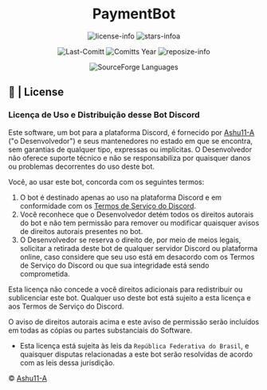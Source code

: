 <div align="center">

# PaymentBot

![license-info](https://img.shields.io/badge/license-Ashu11%2D%2DA-a?style=for-the-badge&colorA=302D41&colorB=f9e2af&logoColor=f9e2af&logo=AdBlock)
![stars-infoa](https://img.shields.io/github/stars/Ashu11-A/PaymentBot?colorA=302D41&colorB=f9e2af&style=for-the-badge)

![Last-Comitt](https://img.shields.io/github/last-commit/Ashu11-A/PaymentBot?style=for-the-badge&colorA=302D41&colorB=b4befe)
![Comitts Year](https://img.shields.io/github/commit-activity/y/Ashu11-A/PaymentBot?style=for-the-badge&colorA=302D41&colorB=f9e2af&logoColor=f9e2af)
![reposize-info](https://img.shields.io/github/repo-size/Ashu11-A/PaymentBot?style=for-the-badge&colorA=302D41&colorB=90dceb)

![SourceForge Languages](https://img.shields.io/github/languages/top/Ashu11-A/PaymentBot?style=for-the-badge&colorA=302D41&colorB=90dceb)

</div>
<div align="left">




## 📃 | License

### Licença de Uso e Distribuição desse Bot Discord

Este software, um bot para a plataforma Discord, é fornecido por [Ashu11-A](https://github.com/Ashu11-A) ("o Desenvolvedor") e seus mantenedores no estado em que se encontra, sem garantias de qualquer tipo, expressas ou implícitas. O Desenvolvedor não oferece suporte técnico e não se responsabiliza por quaisquer danos ou problemas decorrentes do uso deste bot.

Você, ao usar este bot, concorda com os seguintes termos:

1. O bot é destinado apenas ao uso na plataforma Discord e em conformidade com os [Termos de Serviço do Discord](https://discord.com/terms).
2. Você reconhece que o Desenvolvedor detém todos os direitos autorais do bot e não tem permissão para remover ou modificar quaisquer avisos de direitos autorais presentes no bot.
3. O Desenvolvedor se reserva o direito de, por meio de meios legais, solicitar a retirada deste bot de qualquer servidor Discord ou plataforma online, caso considere que seu uso está em desacordo com os Termos de Serviço do Discord ou que sua integridade está sendo comprometida.

Esta licença não concede a você direitos adicionais para redistribuir ou sublicenciar este bot. Qualquer uso deste bot está sujeito a esta licença e aos Termos de Serviço do Discord.

O aviso de direitos autorais acima e este aviso de permissão serão incluídos em todas as cópias ou partes substanciais do Software.

- Esta licença está sujeita às leis da ``República Federativa do Brasil``, e quaisquer disputas relacionadas a este bot serão resolvidas de acordo com as leis dessa jurisdição.

© [Ashu11-A](https://github.com/Ashu11-A)

</div>
